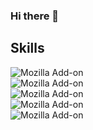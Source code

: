 ### Hi there 👋

## Skills

![Mozilla Add-on](https://img.shields.io/static/v1?label=Laravel&message=8.x&color=blue&logo=Laravel&style=for-the-badge)
<br>
![Mozilla Add-on](https://img.shields.io/static/v1?label=Angular&message=12.x&color=blue&logo=Angular&style=for-the-badge)
<br>
![Mozilla Add-on](https://img.shields.io/static/v1?label=Node&message=16.x&color=blue&logo=NodeJS&style=for-the-badge)
<br>
![Mozilla Add-on](https://img.shields.io/static/v1?label=CSS&message=3&color=blue&logo=CSS&style=for-the-badge)
<br>
![Mozilla Add-on](https://img.shields.io/static/v1?label=HTML&message=5&color=blue&logo=HTML&style=for-the-badge)
